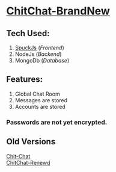 # [ChitChat-BrandNew](https://shit-chat.netlify.app)

## Tech Used:
1. [SpuckJs](https://github.com/spuckhafte/SpuckJs) (*Frontend*)
2. NodeJs (*Backend*)
3. MongoDb (*Database*)
 
## Features:
1. Global Chat Room
2. Messages are stored
3. Accounts are stored

### Passwords are not yet encrypted.

## Old Versions
[Chit-Chat](https://github.com/spuckhafte/chit-chat)<br>
[ChitChat-Renewd](https://github.com/spuckhafte/ChitChat-Renewd)<br>
